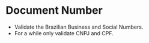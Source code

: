 # Document Number
 * Validate the Brazilian Business and Social Numbers.
 * For a while only validate CNPJ and CPF.

